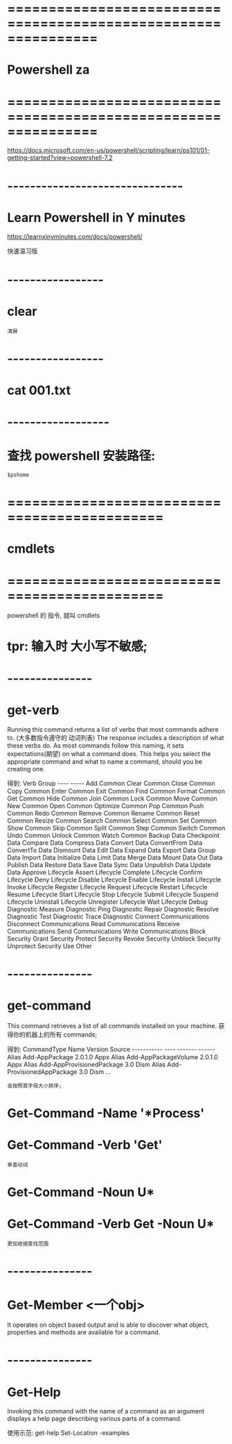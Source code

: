 # =============================================================== #
#           Powershell    za
# =============================================================== #


https://docs.microsoft.com/en-us/powershell/scripting/learn/ps101/01-getting-started?view=powershell-7.2


# ------------------------------- #
#   Learn Powershell in Y minutes
https://learnxinyminutes.com/docs/powershell/

快速温习版



# ----------------- #
# clear
    清屏


# ----------------- #
# cat 001.txt


# ------------------ #
#  查找 powershell 安装路径:
    $pshome


# ============================================= #
#               cmdlets
# ============================================= #
powershell 的 指令, 就叫 cmdlets

# tpr: 输入时 大小写不敏感;


# --------------- #
# get-verb
Running this command returns a list of verbs that most commands adhere to. (大多数指令遵守的 动词列表)
The response includes a description of what these verbs do. 
As most commands follow this naming, it sets expectations(期望) on what a command does. 
This helps you select the appropriate command and what to name a command, should you be creating one.

得到:
    Verb        Group
    ----        -----
    Add         Common
    Clear       Common
    Close       Common
    Copy        Common
    Enter       Common
    Exit        Common
    Find        Common
    Format      Common
    Get         Common
    Hide        Common
    Join        Common
    Lock        Common
    Move        Common
    New         Common
    Open        Common
    Optimize    Common
    Pop         Common
    Push        Common
    Redo        Common
    Remove      Common
    Rename      Common
    Reset       Common
    Resize      Common
    Search      Common
    Select      Common
    Set         Common
    Show        Common
    Skip        Common
    Split       Common
    Step        Common
    Switch      Common
    Undo        Common
    Unlock      Common
    Watch       Common
    Backup      Data
    Checkpoint  Data
    Compare     Data
    Compress    Data
    Convert     Data
    ConvertFrom Data
    ConvertTo   Data
    Dismount    Data
    Edit        Data
    Expand      Data
    Export      Data
    Group       Data
    Import      Data
    Initialize  Data
    Limit       Data
    Merge       Data
    Mount       Data
    Out         Data
    Publish     Data
    Restore     Data
    Save        Data
    Sync        Data
    Unpublish   Data
    Update      Data
    Approve     Lifecycle
    Assert      Lifecycle
    Complete    Lifecycle
    Confirm     Lifecycle
    Deny        Lifecycle
    Disable     Lifecycle
    Enable      Lifecycle
    Install     Lifecycle
    Invoke      Lifecycle
    Register    Lifecycle
    Request     Lifecycle
    Restart     Lifecycle
    Resume      Lifecycle
    Start       Lifecycle
    Stop        Lifecycle
    Submit      Lifecycle
    Suspend     Lifecycle
    Uninstall   Lifecycle
    Unregister  Lifecycle
    Wait        Lifecycle
    Debug       Diagnostic
    Measure     Diagnostic
    Ping        Diagnostic
    Repair      Diagnostic
    Resolve     Diagnostic
    Test        Diagnostic
    Trace       Diagnostic
    Connect     Communications
    Disconnect  Communications
    Read        Communications
    Receive     Communications
    Send        Communications
    Write       Communications
    Block       Security
    Grant       Security
    Protect     Security
    Revoke      Security
    Unblock     Security
    Unprotect   Security
    Use         Other

# --------------- #
# get-command
This command retrieves a list of all commands installed on your machine.
获得你的机器上的所有 commands;

得到:
    CommandType     Name                                               Version    Source
    -----------     ----                                               -------    ------
    Alias           Add-AppPackage                                     2.0.1.0    Appx
    Alias           Add-AppPackageVolume                               2.0.1.0    Appx
    Alias           Add-AppProvisionedPackage                          3.0        Dism
    Alias           Add-ProvisionedAppPackage                          3.0        Dism
    ...

    会按照首字母大小排序;


# Get-Command -Name '*Process'
# Get-Command -Verb 'Get'
    单查动词
# Get-Command -Noun U*
# Get-Command -Verb Get -Noun U*
    更加收缩查找范围




# --------------- #
# Get-Member <一个obj>
It operates on object based output and is able to discover what object, properties and methods are available for a command.

# --------------- #
#   Get-Help  <name-of-a-command>
Invoking this command with the name of a command as an argument displays a help page describing various parts of a command.

使用示范:
    get-help Set-Location -examples

















































